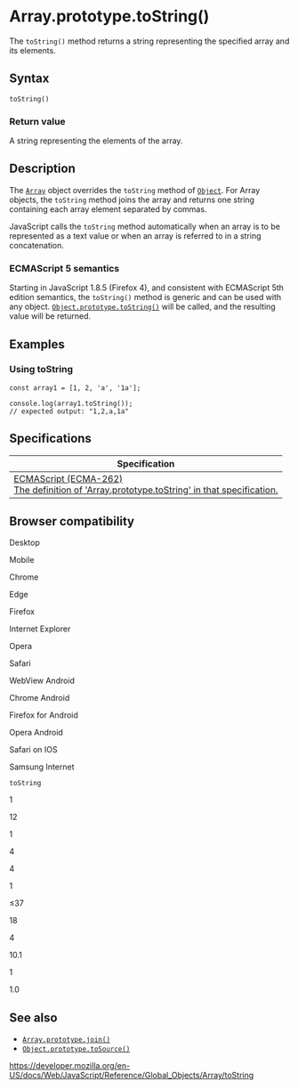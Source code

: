 Array.prototype.toString()
==========================

The `toString()` method returns a string representing the specified array and its elements.

Syntax
------

    toString()

### Return value

A string representing the elements of the array.

Description
-----------

The [`Array`](../array) object overrides the `toString` method of [`Object`](../object). For Array objects, the `toString` method joins the array and returns one string containing each array element separated by commas.

JavaScript calls the `toString` method automatically when an array is to be represented as a text value or when an array is referred to in a string concatenation.

### ECMAScript 5 semantics

Starting in JavaScript 1.8.5 (Firefox 4), and consistent with ECMAScript 5th edition semantics, the `toString()` method is generic and can be used with any object. [`Object.prototype.toString()`](../object/tostring) will be called, and the resulting value will be returned.

Examples
--------

### Using toString

    const array1 = [1, 2, 'a', '1a'];

    console.log(array1.toString());
    // expected output: "1,2,a,1a"

Specifications
--------------

<table><thead><tr class="header"><th>Specification</th></tr></thead><tbody><tr class="odd"><td><a href="https://tc39.es/ecma262/#sec-array.prototype.tostring">ECMAScript (ECMA-262)<br />
<span class="small">The definition of 'Array.prototype.toString' in that specification.</span></a></td></tr></tbody></table>

Browser compatibility
---------------------

Desktop

Mobile

Chrome

Edge

Firefox

Internet Explorer

Opera

Safari

WebView Android

Chrome Android

Firefox for Android

Opera Android

Safari on IOS

Samsung Internet

`toString`

1

12

1

4

4

1

≤37

18

4

10.1

1

1.0

See also
--------

-   [`Array.prototype.join()`](join)
-   [`Object.prototype.toSource()`](../object/tosource)

<a href="https://developer.mozilla.org/en-US/docs/Web/JavaScript/Reference/Global_Objects/Array/toString" class="_attribution-link">https://developer.mozilla.org/en-US/docs/Web/JavaScript/Reference/Global_Objects/Array/toString</a>
